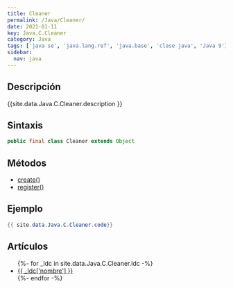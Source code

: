 ```yaml
---
title: Cleaner
permalink: /Java/Cleaner/
date: 2021-01-11
key: Java.C.Cleaner
category: Java
tags: ['java se', 'java.lang.ref', 'java.base', 'clase java', 'Java 9']
sidebar: 
  nav: java
---
```


## Descripción
{{site.data.Java.C.Cleaner.description }}

## Sintaxis
~~~java
public final class Cleaner extends Object
~~~

## Métodos
* [create()](/Java/Cleaner/create/)
* [register()](/Java/Cleaner/register/)

## Ejemplo
~~~java
{{ site.data.Java.C.Cleaner.code}}
~~~

## Artículos
<ul>
{%- for _ldc in site.data.Java.C.Cleaner.ldc -%}
   <li>
       <a href="{{_ldc['url'] }}">{{ _ldc['nombre'] }}</a>
   </li>
{%- endfor -%}
</ul>
